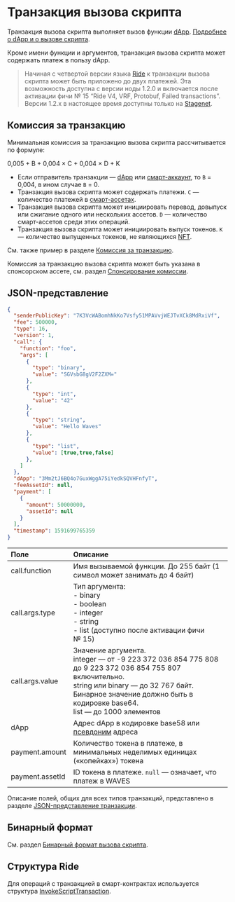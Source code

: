 # Транзакция вызова скрипта

Транзакция вызова скрипта выполняет вызов функции [dApp](/ru/blockchain/account/dapp). [Подробнее о dApp и о вызове скрипта](/ru/building-apps/smart-contracts/what-is-a-dapp).

Кроме имени функции и аргументов, транзакция вызова скрипта может содержать платеж в пользу dApp.

> Начиная с четвертой версии языка [Ride](/ru/ride/) к транзакции вызова скрипта может быть приложено до двух платежей. Эта возможность доступна с версии ноды 1.2.0 и включается после активации фичи №&nbsp;15 “Ride V4, VRF, Protobuf, Failed transactions”. Версии 1.2.x в настоящее время доступны только на [Stagenet](/ru/blockchain/blockchain-network/stage-network).

## Комиссия за транзакцию

Минимальная комиссия за транзакцию вызова скрипта рассчитывается по формуле:

0,005 + B + 0,004 × C + 0,004 × D + K

* Если отправитель транзакции —  [dApp](/ru/blockchain/account/dapp) или [смарт-аккаунт](/ru/blockchain/account/smart-account), то `B` = 0,004, в ином случае `B` = 0.
* Транзакция вызова скрипта может содержать платежи. `C` — количество платежей в [смарт-ассетах](/ru/blockchain/token/smart-asset).
* Транзакция вызова скрипта может инициировать перевод, довыпуск или сжигание одного или нескольких ассетов. `D` — количество смарт-ассетов среди этих операций.
* Транзакция вызова скрипта может инициировать выпуск токенов. `K` — количество выпущенных токенов, не являющихся [NFT](/ru/blockchain/token/non-fungible-token).

См. также пример в разделе [Комиссия за транзакцию](/ru/blockchain/transaction/transaction-fee).

Комиссия за транзакцию вызова скрипта может быть указана в спонсорском ассете, см. раздел [Спонсирование комиссии](/ru/blockchain/waves-prototol/sponsored-fee).

## JSON-представление

```json
{
  "senderPublicKey": "7K3VcWABomhNkKo7Vsfy51MPAVvjWEJTvXCk8MdRxiVf",
  "fee": 500000,
  "type": 16,
  "version": 1,
  "call": {
    "function": "foo",
    "args": [
      {
        "type": "binary",
        "value": "SGVsbG8gV2F2ZXM="
      },
      {
        "type": "int",
        "value": "42"
      },
      {
        "type": "string",
        "value": "Hello Waves"
      },
      {
        "type": "list",
        "value": [true,true,false]
      },
    ]
  },
  "dApp": "3Mm2tJ6BQ4o7GuxWggA75iYedkSQVHFnfyT",
  "feeAssetId": null,
  "payment": [
    {
      "amount": 50000000,
      "assetId": null
    }
  ],
  "timestamp": 1591699765359
}
```

| Поле | Описание |
| :--- | :--- |
| call.function | Имя вызываемой функции. До 255 байт (1 символ может занимать до 4 байт) |
| call.args.type | Тип аргумента:<br>- binary<br>- boolean<br>- integer<br>- string<br>- list (доступно после активации фичи №&nbsp;15) |
| call.args.value | Значение аргумента.<br>integer — от -9&nbsp;223&nbsp;372&nbsp;036&nbsp;854&nbsp;775&nbsp;808 до 9&nbsp;223&nbsp;372&nbsp;036&nbsp;854&nbsp;755&nbsp;807 включительно.<br>string или binary — до 32&nbsp;767 байт. Бинарное значение должно быть в кодировке base64.<br>list — до 1000 элементов |
| dApp | Адрес dApp в кодировке base58 или [псевдоним](/ru/blockchain/account/alias) адреса |
| payment.amount | Количество токена в платеже, в минимальных неделимых единицах («копейках») токена |
| payment.assetId | ID токена в платеже. `null` — означает, что платеж в WAVES |

Описание полей, общих для всех типов транзакций, представлено в разделе [JSON-представление транзакции](/ru/blockchain/transaction/#json-представление-транзакции).

## Бинарный формат

См. раздел [Бинарный формат вызова скрипта](/ru/blockchain/binary-format/transaction-binary-format/invoke-script-transaction-binary-format).

## Структура Ride

Для операций с транзакцией в смарт-контрактах используется структура [InvokeScriptTransaction](/ru/ride/structures/transaction-structures/invoke-script-transaction).
